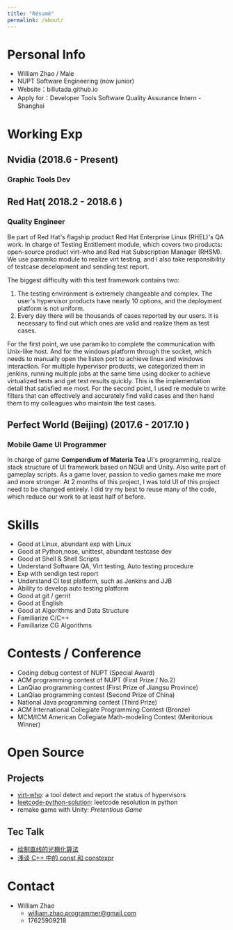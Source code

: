 ```yaml
---
title: "Résumé"
permalink: /about/
---
```

# Personal Info

 - William Zhao / Male 
 - NUPT Software Engineering (now junior)
 - Website：billutada.github.io
 - Apply for：Developer Tools Software Quality Assurance Intern - Shanghai

# Working Exp

## Nvidia (2018.6 - Present)
### Graphic Tools Dev

## Red Hat( 2018.2 - 2018.6 )
### Quality Engineer
Be part of Red Hat's flagship product Red Hat Enterprise Linux (RHEL)'s QA work. In charge of Testing Entitlement module, which covers two products: open-source product virt-who and Red Hat Subscription Manager (RHSM).
We use paramiko module to realize virt testing, and I also take responsibility of testcase decelopment and sending test report.

The biggest difficulty with this test framework contains two:
 1. The testing environment is extremely changeable and complex. The user's hypervisor products have nearly 10 options, and the deployment platform is not uniform.
 2. Every day there will be thousands of cases reported by our users. It is necessary to find out which ones are valid and realize them as test cases.

For the first point, we use paramiko to complete the communication with Unix-like host. And for the windows platform through the socket, which needs to manually open the listen port to achieve linux and windows interaction. For multiple hypervisor products, we categorized them in jenkins, running multiple jobs at the same time using docker to achieve virtualized tests and get test results quickly. This is the implementation detail that satisfied me most.
For the second point, I used re module to write filters that can effectively and accurately find valid cases and then hand them to my colleagues who maintain the test cases.


## Perfect World (Beijing) (2017.6 - 2017.10 )
### Mobile Game UI Programmer
In charge of game **Compendium of Materia Tea** UI's programming, realize stack structure of UI framework based on NGUI and Unity. Also write part of gameplay scripts.
As a game lover, passion to vedio games make me more and more stronger. At 2 months of this project, I was told UI of this project need to be changed entirely. I did try my best to reuse many of the code, which reduce our work to at least half of before.

# Skills
- Good at Linux, abundant exp with Linux
- Good at Python,nose, unittest, abundant testcase dev
- Good at Shell & Shell Scripts
- Understand Software QA, Virt testing, Auto testing procedure
- Exp with sendign test report 
- Understand CI test platform, such as Jenkins and JJB
- Ability to develop auto testing platform
- Good at git / gerrit
- Good at English
- Good at Algorithms and Data Structure
- Familiarize C/C++
- Familiarize CG Algorithms


# Contests / Conference
- Coding debug contest of NUPT (Special Award)
- ACM programming contest of NUPT (First Prize / No.2)
- LanQiao programming contest (First Prize of Jiangsu Province)
- LanQiao programming contest (Second Prize of China)
- National Java programming contest (Third Prize)
- ACM  International Collegiate Programming Contest  (Bronze)
- MCM/ICM American Collegiate Math-modeling Contest (Meritorious Winner)

# Open Source

## Projects
- [virt-who](https://github.com/candlepin/virt-who): a tool detect and report the status of hypervisors
 - [leetcode-python-solution](https://github.com/BillUtada/leetcode-python-solution): leetcode resolution in python
 - remake game with Unity: *Pretentious Game*

## Tec Talk
- [绘制直线的光栅化算法](https://zhuanlan.zhihu.com/p/20213658)
- [浅谈 C++ 中的 const 和 constexpr](https://zhuanlan.zhihu.com/p/20206577)

# Contact
- William Zhao
  - william.zhao.programmer@gmail.com
  - 17625909218
